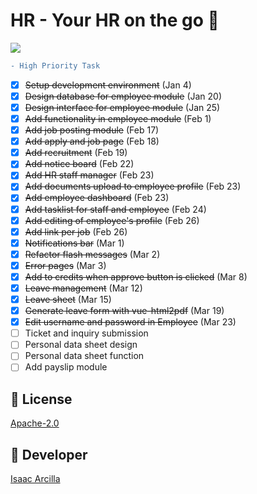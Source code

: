 # HR - Your HR on the go 🚀

![](https://github.com/isaacdarcilla/hrms/blob/main/screenshot/Screenshot%20(2).png)

```diff
- High Priority Task
```

- [X] <s>Setup development environment</s> (Jan 4)
- [X] <s>Design database for employee module</s> (Jan 20)
- [X] <s>Design interface for employee module</s> (Jan 25)
- [X] <s>Add functionality in employee module</s> (Feb 1)
- [X] <s>Add job posting module</s> (Feb 17)
- [X] <s>Add apply and job page</s> (Feb 18)
- [X] <s>Add recruitment</s> (Feb 19)
- [X] <s>Add notice board</s> (Feb 22)
- [X] <s>Add HR staff manager</s> (Feb 23)
- [X] <s>Add documents upload to employee profile</s>  (Feb 23)
- [X] <s>Add employee dashboard</s>  (Feb 23)
- [X] <s>Add tasklist for staff and employee</s>  (Feb 24)
- [X] <s>Add editing of employee's profile</s>  (Feb 26)
- [X] <s>Add link per job</s>  (Feb 26)
- [X] <s>Notifications bar</s>  (Mar 1)
- [X] <s>Refactor flash messages</s>  (Mar 2)
- [X] <s>Error pages</s>  (Mar 3)
- [X] <s>Add to credits when approve button is clicked</s>  (Mar 8)
- [X] <s>Leave management</s>  (Mar 12)
- [X] <s>Leave sheet</s>  (Mar 15)
- [X] <s>Generate leave form with vue-html2pdf</s>  (Mar 19)
- [X] <s>Edit username and password in Employee</s>  (Mar 23)
- [ ] Ticket and inquiry submission
- [ ] Personal data sheet design
- [ ] Personal data sheet function
- [ ] Add payslip module

## 🔖 License
[Apache-2.0](https://github.com/isaacdarcilla/hrms/blob/master/LICENSE)


## 🚀 Developer
[Isaac Arcilla](https://facebook.com/isaacdarcilla)
